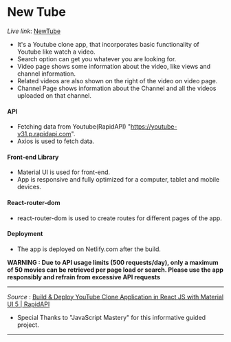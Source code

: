 # New Tube

_Live link_: [NewTube](https://newtubebyashish.netlify.app)

- It's a Youtube clone app, that incorporates basic functionality of Youtube like watch a video.
- Search option can get you whatever you are looking for.
- Video page shows some information about the video, like views and channel information.
- Related videos are also shown on the right of the video on video page.
- Channel Page shows information about the Channel and all the videos uploaded on that channel.

#### API

- Fetching data from Youtube(RapidAPI) "https://youtube-v31.p.rapidapi.com".
- Axios is used to fetch data.

#### Front-end Library

- Material UI is used for front-end.
- App is responsive and fully optimized for a computer, tablet and mobile devices.

#### React-router-dom

- react-router-dom is used to create routes for different pages of the app.

#### Deployment

- The app is deployed on Netlify.com after the build.

**WARNING : Due to API usage limits (500 requests/day), only a maximum of 50 movies can be retrieved per page load or search. Please use the app responsibly and refrain from excessive API requests**

---

_Source_ : [Build & Deploy YouTube Clone Application in React JS with Material UI 5 | RapidAPI](https://www.youtube.com/watch?v=FHTbsZEJspU)

- Special Thanks to "JavaScript Mastery" for this informative guided project.

---
